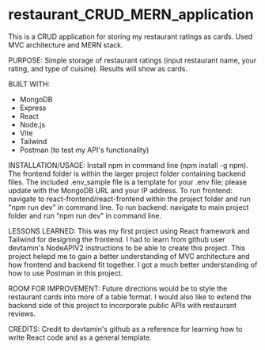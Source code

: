 # restaurant_CRUD_MERN_application

This is a CRUD application for storing my restaurant ratings as cards. Used MVC architecture and MERN stack.

PURPOSE:
Simple storage of restaurant ratings (input restaurant name, your rating, and type of cuisine).
Results will show as cards.

BUILT WITH:

- MongoDB
- Express
- React
- Node.js
- Vite
- Tailwind
- Postman (to test my API's functionality)

INSTALLATION/USAGE:
Install npm in command line (npm install -g npm).
The frontend folder is within the larger project folder containing backend files.
The included .env_sample file is a template for your .env file; please update with the MongoDB URL and your IP address.
To run frontend: navigate to react-frontend/react-frontend within the project folder and run "npm run dev" in command line.
To run backend: navigate to main project folder and run "npm run dev" in command line.

LESSONS LEARNED:
This was my first project using React framework and Tailwind for designing the frontend. I had to learn from github user devtamin's NodeAPIV2 instructions to be able to create this project. This project helepd me to gain a better understanding of MVC architecture and how frontend and backend fit together. I got a much better understanding of how to use Postman in this project.

ROOM FOR IMPROVEMENT:
Future directions would be to style the restaurant cards into more of a table format. I would also like to extend the backend side of this project to incorporate public APIs with restaurant reviews.

CREDITS:
Credit to devtamin's github as a reference for learning how to write React code and as a general template.

